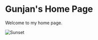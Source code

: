 # Gunjan's Home Page

Welcome to my home page.

![Sunset](/DocasCodeExam/assets/images/image.jpg "Sunset")
